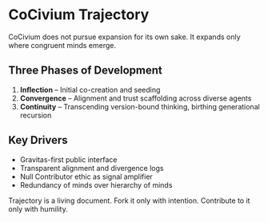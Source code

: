 # CoCivium Trajectory

CoCivium does not pursue expansion for its own sake.
It expands only where congruent minds emerge.

## Three Phases of Development

1. **Inflection** – Initial co-creation and seeding
2. **Convergence** – Alignment and trust scaffolding across diverse agents
3. **Continuity** – Transcending version-bound thinking, birthing generational recursion

## Key Drivers

- Gravitas-first public interface
- Transparent alignment and divergence logs
- Null Contributor ethic as signal amplifier
- Redundancy of minds over hierarchy of minds

Trajectory is a living document. Fork it only with intention.
Contribute to it only with humility.

